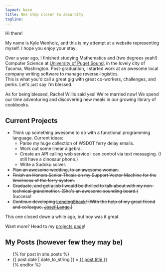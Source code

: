```yaml
---
layout: base
title: One step closer to absurdity
tagline:
---
```


Hi there!

My name is Kyle Wenholz, and this is my attempt at a website representing
myself.  I hope you enjoy your stay.

Over a year ago, I finished studying Mathematics and (two degrees yeah!) 
Computer Science at [University of Puget Sound](http://pugetsound.edu), 
in the lovely city of Tacoma, Washington. Post-graduation, I started work
at an awesome local company writing software to manage reverse-logistics.  
This is what you'd call a great gig with great co-workers, challenges, and 
perks. Let's just say I'm blessed.

As for being blessed, Rachel Willis said yes!  We're married now!  We spend
our time adventuring and discovering new meals in our growing library of 
cookbooks.

## Current Projects ##
* Think up something awesome to do with a functional programming language. 
Current ideas:
  * Parse my huge collection of WSDOT ferry delay emails.
  * Work out some linear algebra.
  * Create an API calling web service I can control via text messaging. (I still have a dinosaur phone.)
  * Write a Sudoku solver.
* <strike>Plan an awesome wedding, to an awesome woman.</strike>
* <strike>Finish an Honors Senior Thesis on my Support Vector Machine for the 
timeliness of the ferry system.</strike>
* <strike>Graduate, and get a job I would be thrilled to talk about with my 
non-technical grandmother.  (She's an awesome sounding board.)</strike>  
Success!
* <strike>Continue developing [LendingShack](http://www.lendingshack.com)! (With the help of my great friend and colleague, 
[Josef Lange](http://www.josefdlange.com).)
</strike>  
This one closed down a while ago, but boy was it great.

Want more?  Head to my [projects page](/projects)!

## My Posts (however few they may be) ##

<ul class="posts">
  {% for post in site.posts %}
    <li><span>{{ post.date | date_to_string }}</span> &raquo; <a href="{{ BASE_PATH }}{{ post.url }}">{{ post.title }}</a></li>
  {% endfor %}
</ul>

